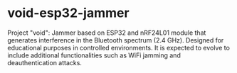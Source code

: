 # void-esp32-jammer
Project "void": Jammer based on ESP32 and nRF24L01 module that generates interference in the Bluetooth spectrum (2.4 GHz). Designed for educational purposes in controlled environments. It is expected to evolve to include additional functionalities such as WiFi jamming and deauthentication attacks.
